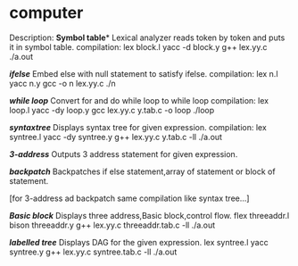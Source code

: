 # computer
Description:
**Symbol table***
Lexical analyzer reads token by token and puts it in symbol table.
compilation:
           lex block.l
           yacc -d block.y
           g++ lex.yy.c 
           ./a.out
           
***ifelse***
Embed else with null statement to satisfy ifelse.
compilation:
           lex n.l
           yacc n.y
           gcc -o n lex.yy.c
           ./n
           
***while loop***
Convert for and do while loop to while loop
compilation:
           lex loop.l
           yacc -dy loop.y
           gcc lex.yy.c y.tab.c -o loop
           ./loop
           
***syntaxtree***
Displays syntax tree for given expression.
compilation:
           lex syntree.l
           yacc -dy syntree.y
           g++ lex.yy.c y.tab.c -ll
           ./a.out
           
***3-address***
Outputs 3 address statement for given expression.
            
***backpatch***
Backpatches if else statement,array of statement or block of statement.

[for 3-address ad backpatch same compilation like syntax tree...]

***Basic block***
Displays three address,Basic block,control flow.
            flex threeaddr.l
            bison threeaddr.y
            g++ lex.yy.c threeaddr.tab.c -ll
            ./a.out
            
***labelled tree***
Displays DAG for the given expression.
            lex syntree.l
            yacc syntree.y
            g++ lex.yy.c syntree.tab.c -ll
            ./a.out
